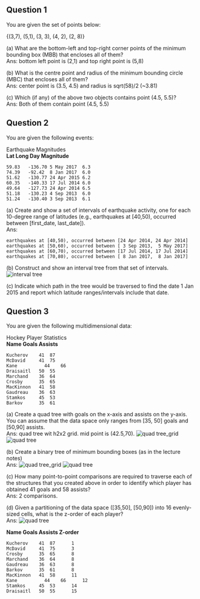## Question 1
You are given the set of points below:

{(3,7), (5,1), (3, 3), (4, 2), (2, 8)}

(a) What are the bottom-left and top-right corner points of the minimum bounding box (MBB) that encloses all of them?<br>
Ans: bottom left point is (2,1) and top right point is (5,8)

(b) What is the centre point and radius of the minimum bounding circle (MBC) that encloses all of them?<br>
Ans: center point is (3.5, 4.5) and radius is sqrt(58)/2 (~3.81)

(c) Which (if any) of the above two objects contains point (4.5, 5.5)?<br>
Ans: Both of them contain point (4.5, 5.5)

## Question 2
You are given the following events:

Earthquake Magnitudes<br>
**Lat	Long	Day	Magnitude**
```
59.83	-136.70	5 May 2017	6.3
74.39	-92.42	8 Jan 2017	6.0
51.62	-130.77	24 Apr 2015	6.2
60.35	-140.33	17 Jul 2014	6.0
49.64	-127.73	24 Apr 2014	6.5
51.18	-130.23	4 Sep 2013	6.0
51.24	-130.40	3 Sep 2013	6.1
```

(a) Create and show a set of intervals of earthquake activity, one for each 10-degree range of latitudes (e.g., 
earthquakes at [40,50), occurred between [first_date, last_date]).<br>
Ans:
```
earthquakes at [40,50), occurred between [24 Apr 2014, 24 Apr 2014]
earthquakes at [50,60), occurred between [ 3 Sep 2013,  5 May 2017]
earthquakes at [60,70), occurred between [17 Jul 2014, 17 Jul 2014]
earthquakes at [70,80), occurred between [ 8 Jan 2017,  8 Jan 2017]
```

(b) Construct and show an interval tree from that set of intervals.<br>
![interval tree](https://github.com/SiRumCz/CSC_501_Quizzes/blob/master/img/quiz3_q2_interval_tree.png)

(c) Indicate which path in the tree would be traversed to find the date 1 Jan 2015 and report which latitude 
ranges/intervals include that date.<br>

## Question 3
You are given the following multidimensional data:

Hockey Player Statistics<br>
**Name	Goals	Assists**
```
Kucherov	41	87
McDavid		41	75
Kane		  44	66
Draisaitl	50	55
Marchand	36	64
Crosby		35	65
MacKinnon	41	58
Gaudreau	36	63
Stamkos		45	53
Barkov		35	61
```

(a) Create a quad tree with goals on the x-axis and assists on the y-axis. You can assume that the data space only ranges 
from [35, 50] goals and [50,90] assists.<br>
Ans:
quad tree wit h2x2 grid. mid point is (42.5,70).
![quad tree_grid](https://github.com/SiRumCz/CSC_501_Quizzes/blob/master/img/quiz3_q3.png)
![quad tree](https://github.com/SiRumCz/CSC_501_Quizzes/blob/master/img/quiz3_q3_tree.png)

(b) Create a binary tree of minimum bounding boxes (as in the lecture notes)<br>
Ans:
![quad tree_grid](https://github.com/SiRumCz/CSC_501_Quizzes/blob/master/img/quiz3_q3_mbbs.png)
![quad tree](https://github.com/SiRumCz/CSC_501_Quizzes/blob/master/img/quiz3_q3_mbbs_tree.png)


(c) How many point-to-point comparisons are required to traverse each of the structures that you created above in order 
to identify which player has obtained 41 goals and 58 assists?<br>
Ans: 2 comparisons.

(d) Given a partitioning of the data space ([35,50], [50,90]) into 16 evenly-sized cells, what is the z-order of each 
player?<br>
Ans:
![quad tree](https://github.com/SiRumCz/CSC_501_Quizzes/blob/master/img/quiz3_q3_zorder.png)

**Name	Goals	Assists Z-order**
```
Kucherov	41	87      1
McDavid		41	75      3
Crosby		35	65      8
Marchand	36	64      8
Gaudreau	36	63      8
Barkov		35	61      8
MacKinnon	41	58      11
Kane		  44	66      12
Stamkos		45	53      14
Draisaitl	50	55      15
```

